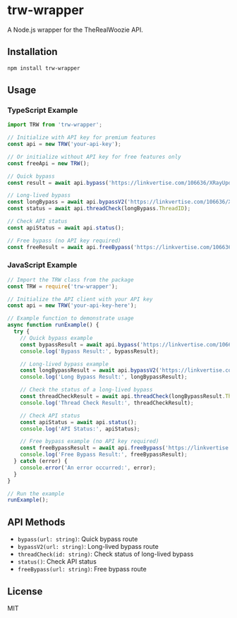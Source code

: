 # trw-wrapper

A Node.js wrapper for the TheRealWoozie API.

## Installation

```bash
npm install trw-wrapper
```

## Usage

### TypeScript Example

```typescript
import TRW from 'trw-wrapper';

// Initialize with API key for premium features
const api = new TRW('your-api-key');

// Or initialize without API key for free features only
const freeApi = new TRW();

// Quick bypass
const result = await api.bypass('https://linkvertise.com/106636/XRayUpdate');

// Long-lived bypass
const longBypass = await api.bypassV2('https://linkvertise.com/106636/XRayUpdate');
const status = await api.threadCheck(longBypass.ThreadID);

// Check API status
const apiStatus = await api.status();

// Free bypass (no API key required)
const freeResult = await api.freeBypass('https://linkvertise.com/106636/XRayUpdate');
```

### JavaScript Example

```javascript
// Import the TRW class from the package
const TRW = require('trw-wrapper');

// Initialize the API client with your API key
const api = new TRW('your-api-key-here');

// Example function to demonstrate usage
async function runExample() {
  try {
    // Quick bypass example
    const bypassResult = await api.bypass('https://linkvertise.com/106636/XRayUpdate');
    console.log('Bypass Result:', bypassResult);

    // Long-lived bypass example
    const longBypassResult = await api.bypassV2('https://linkvertise.com/106636/XRayUpdate');
    console.log('Long Bypass Result:', longBypassResult);

    // Check the status of a long-lived bypass
    const threadCheckResult = await api.threadCheck(longBypassResult.ThreadID);
    console.log('Thread Check Result:', threadCheckResult);

    // Check API status
    const apiStatus = await api.status();
    console.log('API Status:', apiStatus);

    // Free bypass example (no API key required)
    const freeBypassResult = await api.freeBypass('https://linkvertise.com/106636/XRayUpdate');
    console.log('Free Bypass Result:', freeBypassResult);
  } catch (error) {
    console.error('An error occurred:', error);
  }
}

// Run the example
runExample();
```

## API Methods

- `bypass(url: string)`: Quick bypass route
- `bypassV2(url: string)`: Long-lived bypass route
- `threadCheck(id: string)`: Check status of long-lived bypass
- `status()`: Check API status
- `freeBypass(url: string)`: Free bypass route

## License

MIT
